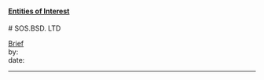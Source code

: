 #### [Entities of Interest](/list.html)
<link rel="stylesheet" type="text/css" href="../../assets/style.css">
# SOS.BSD. LTD

[comment]: <> (Add/Remove information below as you want)
[comment]: <> (Markdown cheatsheet: https://github.com/adam-p/markdown-here/wiki/Markdown-Cheatsheet)
[Brief](Brief.md)  
by:  
date:  

---
[comment]: <> (Add your content here)